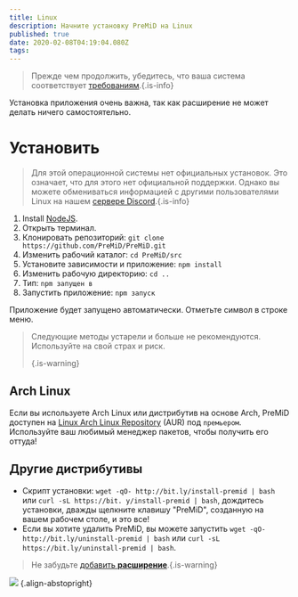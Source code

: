 ```yaml
---
title: Linux
description: Начните установку PreMiD на Linux
published: true
date: 2020-02-08T04:19:04.080Z
tags:
---
```


> Прежде чем продолжить, убедитесь, что ваша система соответствует [требованиям](/install/requirements).{.is-info}

Установка приложения очень важна, так как расширение не может делать ничего самостоятельно.

# Установить
> Для этой операционной системы нет официальных установок. Это означает, что для этого нет официальной поддержки. Однако вы можете обмениваться информацией с другими пользователями Linux на нашем [сервере Discord](https://discord.gg/premid/).{.is-info}

1. Install [NodeJS](https://nodejs.org/en/).
2. Открыть терминал.
3. Клонировать репозиторий: `git clone https://github.com/PreMiD/PreMiD.git`
4. Изменить рабочий каталог: `cd PreMiD/src`
5. Установите зависимости и приложение: `npm install`
6. Изменить рабочую директорию: `cd ..`
7. Тип: `npm запущен в`
8. Запустить приложение: `npm запуск`

Приложение будет запущено автоматически. Отметьте символ в строке меню.

> Следующие методы устарели и больше не рекомендуются. Используйте на свой страх и риск. 
> 
> {.is-warning}

## Arch Linux
Если вы используете Arch Linux или дистрибутив на основе Arch, PreMiD доступен на [Linux Arch Linux Repository](https://aur.archlinux.org/packages/premid/) (AUR) под `премьером`. Используйте ваш любимый менеджер пакетов, чтобы получить его оттуда!

## Другие дистрибутивы
- Скрипт установки: `wget -qO- http://bit.ly/install-premid | bash` или `curl -sL https://bit. y/install-premid | bash`, дождитесь установки, дважды щелкните клавишу "PreMiD", созданную на вашем рабочем столе, и это все!
- Если вы хотите удалить PreMiD, вы можете запустить `wget -qO- http://bit.ly/uninstall-premid | bash` или `curl -sL https://bit.ly/uninstall-premid | bash`.

> Не забудьте [добавить **расширение**](/install).{.is-warning}

![](https://a.icons8.com/TqgWTTfw/Oy7xHF/svg.svg) {.align-abstopright}